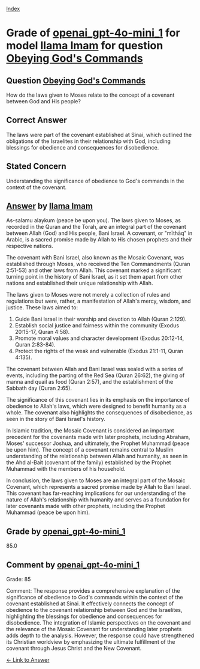 
[Index](../../../../index.md)
# Grade of [openai_gpt-4o-mini_1](../../../grading_models/openai_gpt-4o-mini_1.md) for model [llama Imam](../../../answering_models/llama_Imam.md) for question [Obeying God's Commands](../../../questions/Obeying_God_s_Commands.md)

## Question [Obeying God's Commands](../../../questions/Obeying_God_s_Commands.md)
How do the laws given to Moses relate to the concept of a covenant between God and His people?

## Correct Answer
The laws were part of the covenant established at Sinai, which outlined the obligations of the Israelites in their relationship with God, including blessings for obedience and consequences for disobedience.

## Stated Concern
Understanding the significance of obedience to God's commands in the context of the covenant.

## [Answer](../Obeying_God_s_Commands.md) by [llama Imam](../../../answering_models/llama_Imam.md)
As-salamu alaykum (peace be upon you). The laws given to Moses, as recorded in the Quran and the Torah, are an integral part of the covenant between Allah (God) and His people, Bani Israel. A covenant, or "mīthāq" in Arabic, is a sacred promise made by Allah to His chosen prophets and their respective nations.

The covenant with Bani Israel, also known as the Mosaic Covenant, was established through Moses, who received the Ten Commandments (Quran 2:51-53) and other laws from Allah. This covenant marked a significant turning point in the history of Bani Israel, as it set them apart from other nations and established their unique relationship with Allah.

The laws given to Moses were not merely a collection of rules and regulations but were, rather, a manifestation of Allah's mercy, wisdom, and justice. These laws aimed to:

1. Guide Bani Israel in their worship and devotion to Allah (Quran 2:129).
2. Establish social justice and fairness within the community (Exodus 20:15-17, Quran 4:58).
3. Promote moral values and character development (Exodus 20:12-14, Quran 2:83-84).
4. Protect the rights of the weak and vulnerable (Exodus 21:1-11, Quran 4:135).

The covenant between Allah and Bani Israel was sealed with a series of events, including the parting of the Red Sea (Quran 26:62), the giving of manna and quail as food (Quran 2:57), and the establishment of the Sabbath day (Quran 2:65).

The significance of this covenant lies in its emphasis on the importance of obedience to Allah's laws, which were designed to benefit humanity as a whole. The covenant also highlights the consequences of disobedience, as seen in the story of Bani Israel's history.

In Islamic tradition, the Mosaic Covenant is considered an important precedent for the covenants made with later prophets, including Abraham, Moses' successor Joshua, and ultimately, the Prophet Muhammad (peace be upon him). The concept of a covenant remains central to Muslim understanding of the relationship between Allah and humanity, as seen in the Ahd al-Bait (covenant of the family) established by the Prophet Muhammad with the members of his household.

In conclusion, the laws given to Moses are an integral part of the Mosaic Covenant, which represents a sacred promise made by Allah to Bani Israel. This covenant has far-reaching implications for our understanding of the nature of Allah's relationship with humanity and serves as a foundation for later covenants made with other prophets, including the Prophet Muhammad (peace be upon him).

## Grade by [openai_gpt-4o-mini_1](../../../grading_models/openai_gpt-4o-mini_1.md)
85.0

## Comment by [openai_gpt-4o-mini_1](../../../grading_models/openai_gpt-4o-mini_1.md)
Grade: 85

Comment: The response provides a comprehensive explanation of the significance of obedience to God's commands within the context of the covenant established at Sinai. It effectively connects the concept of obedience to the covenant relationship between God and the Israelites, highlighting the blessings for obedience and consequences for disobedience. The integration of Islamic perspectives on the covenant and the relevance of the Mosaic Covenant for understanding later prophets adds depth to the analysis. However, the response could have strengthened its Christian worldview by emphasizing the ultimate fulfillment of the covenant through Jesus Christ and the New Covenant.

[&lt;- Link to Answer](../Obeying_God_s_Commands.md)
